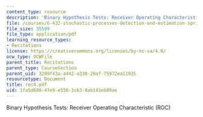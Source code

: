 ```yaml
---
content_type: resource
description: 'Binary Hypothesis Tests: Receiver Operating Characteristic (ROC)'
file: /courses/6-432-stochastic-processes-detection-and-estimation-spring-2004/1fa5d68047e9e5503c638ab141eb89ae_rec4.pdf
file_size: 35599
file_type: application/pdf
learning_resource_types:
- Recitations
license: https://creativecommons.org/licenses/by-nc-sa/4.0/
ocw_type: OCWFile
parent_title: Recitations
parent_type: CourseSection
parent_uid: 3299f43a-a442-a330-20af-75972ea11935
resourcetype: Document
title: rec4.pdf
uid: 1fa5d680-47e9-e550-3c63-8ab141eb89ae
---
```

Binary Hypothesis Tests: Receiver Operating Characteristic (ROC)